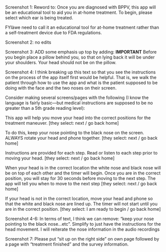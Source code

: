 Screenshot 1: 
Reword to: Once you are diagnosed with BPPV, this app will be an educational tool to aid you in at-home treatment.
To begin, please select which ear is being treated.
 
FYIàwe need to call it an educational tool for at-home treatment rather than a self-treatment device due to FDA regulations.
 
Screenshot 2:  no edits
 
Screenshot 3:
ADD some emphasis up top by adding:
**IMPORTANT**
Before you begin place a pillow behind you, so that on lying back it will be under your shoulders.  Your head should not be on the pillow.
 
Screenshot 4:
I think breaking up this text so that you see the instructions on the process of the app itself first would be helpful.  That is, we walk the patient through how to use the app and what is the patient supposed to be doing with the face and the two noses on their screen.
 
Consider making several screens/pages with the following (I know the language is fairly basic—but medical instructions are supposed to be no greater than a 5th grade reading level):
 
This app will help you move your head into the correct positions for the treatment maneuver.  [they select: next / go back home]
 
To do this, keep your nose pointing to the black nose on the screen. ALWAYS rotate your head and phone together.   [they select: next / go back home]
 
Instructions are provided for each step.  Read or listen to each step prior to moving your head. [they select: next / go back home]
 
When your head is in the correct location the white nose and black nose will be on top of each other and the timer will begin. Once you are in the correct position, you will stay for 30 seconds before moving to the next step.  The app will tell you when to move to the next step [they select: next / go back home]
 
If your head is not in the correct location, move your head and phone so that the white and black nose are lined up. The timer will not start until you are in the correct position. [they select: I am ready to begin / go back home]
 
Screenshot 4-6: 
In terms of text, I think we can remove: “keep your nose pointing to the black nose…etc”.  Simplify to just have the instructions for the head movement.  I will reiterate the nose information in the audio recordings
 
Screenshot 7:  Please put “sit up on the right side” on own page followed by a page with “treatment finished” and the survey information.
 
 